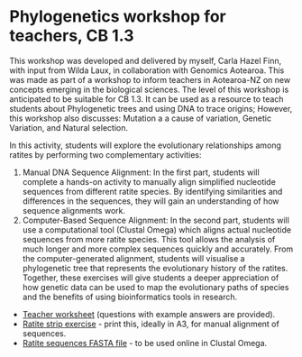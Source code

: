 # Phylogenetics workshop for teachers, CB 1.3
This workshop was developed and delivered by myself, Carla Hazel Finn, with input from Wilda Laux, in collaboration with Genomics Aotearoa. This was made as part of a workshop to inform teachers in Aotearoa-NZ on new concepts emerging in the biological sciences.
The level of this workshop is anticipated to be suitable for CB 1.3. It can be used as a resource to teach students about Phylogenetic trees and using DNA to trace origins; 
However, this workshop also discusses: Mutation a a cause of variation, Genetic Variation, and Natural selection.


In this activity, students will explore the evolutionary relationships among ratites by performing two complementary activities:
1.	Manual DNA Sequence Alignment: In the first part, students will complete a hands-on activity to manually align simplified nucleotide sequences from different ratite species. By identifying similarities and differences in the sequences, they will gain an understanding of how sequence alignments work.
2.	Computer-Based Sequence Alignment: In the second part, students will use a computational tool (Clustal Omega) which aligns actual nucleotide sequences from more ratite species. This tool allows the analysis of much longer and more complex sequences quickly and accurately. From the computer-generated alignment, students will visualise a phylogenetic tree that represents the evolutionary history of the ratites.
Together, these exercises will give students a deeper appreciation of how genetic data can be used to map the evolutionary paths of species and the benefits of using bioinformatics tools in research. 

- [Teacher worksheet](https://github.com/carla-hazelf/teaching-phylogenetics-to-students/blob/main/Carla_Teacher_final_update.docx) (questions with example answers are provided).
- [Ratite strip exercise](https://github.com/carla-hazelf/teaching-phylogenetics-to-students/blob/main/Ratite_strip_exercise_TO_PRINT_A3.pdf) - print this, ideally in A3, for manual alignment of sequences.
- [Ratite sequences FASTA file](https://github.com/carla-hazelf/teaching-phylogenetics-to-students/blob/main/ratite_sequences.fasta.txt) - to be used online in Clustal Omega.
